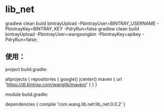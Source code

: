 # lib_net
gradlew clean build bintrayUpload -PbintrayUser=BINTRAY_USERNAME -PbintrayKey=BINTRAY_KEY -PdryRun=false
gradlew clean build bintrayUpload -PbintrayUser=wangsongbin -PbintrayKey=apikey -PdryRun=false;

## 使用：

project build.gradle:

allprojects {
    repositories {
        google()
        jcenter()
        maven { url 'https://dl.bintray.com/wanglib/maven/' }
    }
}


module build.gradle:

dependencies {
    compile 'com.wang.lib.net:lib_net:0.0.2'
}